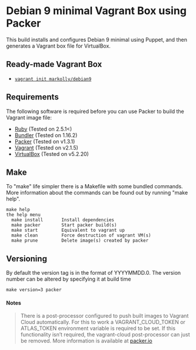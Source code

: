 # Debian 9 minimal Vagrant Box using Packer
This build installs and configures Debian 9 minimal using Puppet, and then generates a Vagrant box file for VirtualBox.

## Ready-made Vagrant Box
- [`vagrant init markolly/debian9`](https://app.vagrantup.com/markolly/boxes/debian9)

## Requirements
The following software is required before you can use Packer to build the Vagrant image file:

  - [Ruby](https://www.ruby-lang.org/) (Tested on 2.5.1<)
  - [Bundler](https://bundler.io/) (Tested on 1.16.2)
  - [Packer](http://www.packer.io/) (Tested on v1.3.1)
  - [Vagrant](http://vagrantup.com/) (Tested on v2.1.5)
  - [VirtualBox](https://www.virtualbox.org/) (Tested on v5.2.20)

## Make
To "make" life simpler there is a Makefile with some bundled commands. More information about the commands can be found out by running "make help".
```
make help
the help menu
  make install       Install dependencies
  make packer        Start packer build(s)
  make start         Equivalent to vagrant up
  make clean         Force destruction of vagrant VM(s)
  make prune         Delete image(s) created by packer
```

## Versioning
By default the version tag is in the format of YYYYMMDD.0. The version number can be altered by specifying it at build time
```
make version=3 packer
```

#### Notes
> There is a post-processor configured to push built images to Vagrant Cloud automatically. For this to work a VAGRANT_CLOUD_TOKEN or ATLAS_TOKEN environment variable is required to be set. If this functionality isn’t required, the vagrant-cloud post-processor can just be removed. More information is available at [packer.io](https://www.packer.io/docs/post-processors/vagrant-cloud.html)
